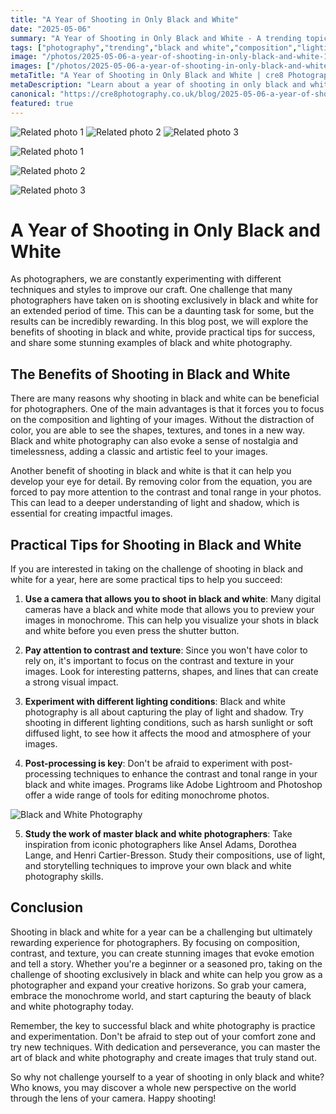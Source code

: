 ```yaml
---
title: "A Year of Shooting in Only Black and White"
date: "2025-05-06"
summary: "A Year of Shooting in Only Black and White - A trending topic in photography."
tags: ["photography","trending","black and white","composition","lighting","contrast","texture","monochrome","post-processing","master photographers","creativity"]
image: "/photos/2025-05-06-a-year-of-shooting-in-only-black-and-white-1.jpg"
images: ["/photos/2025-05-06-a-year-of-shooting-in-only-black-and-white-1.jpg","/photos/2025-05-06-a-year-of-shooting-in-only-black-and-white-2.jpg","/photos/2025-05-06-a-year-of-shooting-in-only-black-and-white-3.jpg"]
metaTitle: "A Year of Shooting in Only Black and White | cre8 Photography"
metaDescription: "Learn about a year of shooting in only black and white in photography with practical tips and insights."
canonical: "https://cre8photography.co.uk/blog/2025-05-06-a-year-of-shooting-in-only-black-and-white"
featured: true
---
```


<!-- Gallery as HTML -->

<div class="grid grid-cols-1 sm:grid-cols-2 md:grid-cols-3 gap-4">
  <img src="/photos/2025-05-06-a-year-of-shooting-in-only-black-and-white-1.jpg" alt="Related photo 1" class="w-full rounded-lg" />
<img src="/photos/2025-05-06-a-year-of-shooting-in-only-black-and-white-2.jpg" alt="Related photo 2" class="w-full rounded-lg" />
<img src="/photos/2025-05-06-a-year-of-shooting-in-only-black-and-white-3.jpg" alt="Related photo 3" class="w-full rounded-lg" />
</div>


<!-- Gallery as Markdown -->
![Related photo 1](/photos/2025-05-06-a-year-of-shooting-in-only-black-and-white-1.jpg)


![Related photo 2](/photos/2025-05-06-a-year-of-shooting-in-only-black-and-white-2.jpg)


![Related photo 3](/photos/2025-05-06-a-year-of-shooting-in-only-black-and-white-3.jpg)



# A Year of Shooting in Only Black and White

As photographers, we are constantly experimenting with different techniques and styles to improve our craft. One challenge that many photographers have taken on is shooting exclusively in black and white for an extended period of time. This can be a daunting task for some, but the results can be incredibly rewarding. In this blog post, we will explore the benefits of shooting in black and white, provide practical tips for success, and share some stunning examples of black and white photography.

## The Benefits of Shooting in Black and White

There are many reasons why shooting in black and white can be beneficial for photographers. One of the main advantages is that it forces you to focus on the composition and lighting of your images. Without the distraction of color, you are able to see the shapes, textures, and tones in a new way. Black and white photography can also evoke a sense of nostalgia and timelessness, adding a classic and artistic feel to your images.

Another benefit of shooting in black and white is that it can help you develop your eye for detail. By removing color from the equation, you are forced to pay more attention to the contrast and tonal range in your photos. This can lead to a deeper understanding of light and shadow, which is essential for creating impactful images.

## Practical Tips for Shooting in Black and White

If you are interested in taking on the challenge of shooting in black and white for a year, here are some practical tips to help you succeed:

1. **Use a camera that allows you to shoot in black and white**: Many digital cameras have a black and white mode that allows you to preview your images in monochrome. This can help you visualize your shots in black and white before you even press the shutter button.

2. **Pay attention to contrast and texture**: Since you won't have color to rely on, it's important to focus on the contrast and texture in your images. Look for interesting patterns, shapes, and lines that can create a strong visual impact.

3. **Experiment with different lighting conditions**: Black and white photography is all about capturing the play of light and shadow. Try shooting in different lighting conditions, such as harsh sunlight or soft diffused light, to see how it affects the mood and atmosphere of your images.

4. **Post-processing is key**: Don't be afraid to experiment with post-processing techniques to enhance the contrast and tonal range in your black and white images. Programs like Adobe Lightroom and Photoshop offer a wide range of tools for editing monochrome photos.

![Black and White Photography](/path/to/image)

5. **Study the work of master black and white photographers**: Take inspiration from iconic photographers like Ansel Adams, Dorothea Lange, and Henri Cartier-Bresson. Study their compositions, use of light, and storytelling techniques to improve your own black and white photography skills.

## Conclusion

Shooting in black and white for a year can be a challenging but ultimately rewarding experience for photographers. By focusing on composition, contrast, and texture, you can create stunning images that evoke emotion and tell a story. Whether you're a beginner or a seasoned pro, taking on the challenge of shooting exclusively in black and white can help you grow as a photographer and expand your creative horizons. So grab your camera, embrace the monochrome world, and start capturing the beauty of black and white photography today.

Remember, the key to successful black and white photography is practice and experimentation. Don't be afraid to step out of your comfort zone and try new techniques. With dedication and perseverance, you can master the art of black and white photography and create images that truly stand out.

So why not challenge yourself to a year of shooting in only black and white? Who knows, you may discover a whole new perspective on the world through the lens of your camera. Happy shooting!

